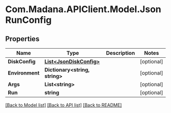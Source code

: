 
# Com.Madana.APIClient.Model.JsonRunConfig

## Properties

Name | Type | Description | Notes
------------ | ------------- | ------------- | -------------
**DiskConfig** | [**List&lt;JsonDiskConfig&gt;**](JsonDiskConfig.md) |  | [optional] 
**Environment** | **Dictionary&lt;string, string&gt;** |  | [optional] 
**Args** | **List&lt;string&gt;** |  | [optional] 
**Run** | **string** |  | [optional] 

[[Back to Model list]](../README.md#documentation-for-models)
[[Back to API list]](../README.md#documentation-for-api-endpoints)
[[Back to README]](../README.md)

